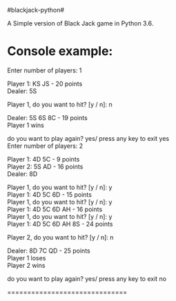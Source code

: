 #blackjack-python#

A Simple version of Black Jack game in Python 3.6.

Console example:
===========================
Enter number of players: 1

Player 1:  KS JS - 20 points <br />
Dealer:  5S <br />

Player 1, do you want to hit? [y / n]: n <br />

Dealer: 5S 6S 8C - 19 points<br />
Player 1 wins<br />

do you want to play again? yes/ press any key to exit yes<br />
Enter number of players: 2<br />

Player 1:  4D 5C - 9 points<br />
Player 2:  5S AD - 16 points<br />
Dealer:  8D<br />

Player 1, do you want to hit? [y / n]: y<br />
Player 1:  4D 5C 6D - 15 points<br />
Player 1, do you want to hit? [y / n]: y<br />
Player 1:  4D 5C 6D AH - 16 points<br />
Player 1, do you want to hit? [y / n]: y<br />
Player 1:  4D 5C 6D AH 8S - 24 points<br />

Player 2, do you want to hit? [y / n]: n<br />

Dealer: 8D 7C QD - 25 points<br />
Player 1 loses<br />
Player 2 wins<br />

do you want to play again? yes/ press any key to exit no<br />
>>>

==============================
